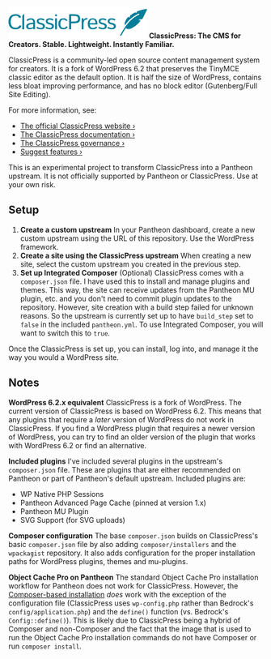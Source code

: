 ![ClassicPress logo](https://github.com/ClassicPress/ClassicPress/raw/develop/src/wp-admin/images/classicpress-logo.png)
**ClassicPress: The CMS for Creators. Stable. Lightweight. Instantly Familiar.**

ClassicPress is a community-led open source content management system for creators. It is a fork of WordPress 6.2 that preserves the TinyMCE classic editor as the default option. It is half the size of WordPress, contains less bloat improving performance, and has no block editor (Gutenberg/Full Site Editing).

For more information, see:

- [The official ClassicPress website ›](https://www.classicpress.net/)
- [The ClassicPress documentation ›](https://docs.classicpress.net/)
- [The ClassicPress governance ›](https://www.classicpress.net/governance/)
- [Suggest features ›](https://github.com/ClassicPress/ClassicPress/issues/)

This is an experimental project to transform ClassicPress into a Pantheon upstream. It is not officially supported by Pantheon or ClassicPress. Use at your own risk.

## Setup

1. **Create a custom upstream**
	In your Pantheon dashboard, create a new custom upstream using the URL of this repository. Use the WordPress framework.
1. **Create a site using the ClassicPress upstream**
	When creating a new site, select the custom upstream you created in the previous step.
1. **Set up Integrated Composer** (Optional)
	ClassicPress comes with a `composer.json` file. I have used this to install and manage plugins and themes. This way, the site can receive updates from the Pantheon MU plugin, etc. and you don't need to commit plugin updates to the repository. However, site creation with a build step failed for unknown reasons. So the upstream is currently set up to have `build_step` set to `false` in the included `pantheon.yml`. To use Integrated Composer, you will want to switch this to `true`.
	
Once the ClassicPress is set up, you can install, log into, and manage it the way you would a WordPress site.

## Notes

**WordPress 6.2.x equivalent**
ClassicPress is a fork of WordPress. The current version of ClassicPress is based on WordPress 6.2. This means that any plugins that require a _later_ version of WordPress do not work in ClassicPress. If you find a WordPress plugin that requires a newer version of WordPress, you can try to find an older version of the plugin that works with WordPress 6.2 or find an alternative.

**Included plugins**
I've included several plugins in the upstream's `composer.json` file. These are plugins that are either recommended on Pantheon or part of Pantheon's default upstream. Included plugins are:

- WP Native PHP Sessions
- Pantheon Advanced Page Cache (pinned at version 1.x)
- Pantheon MU Plugin
- SVG Support (for SVG uploads)

**Composer configuration**
The base `composer.json` builds on ClassicPress's basic `composer.json` file by also adding `composer/installers` and the `wpackagist` repository. It also adds configuration for the proper installation paths for WordPress plugins, themes and mu-plugins.

**Object Cache Pro on Pantheon**
The standard Object Cache Pro installation workflow for Pantheon does not work for ClassicPress. However, the [Composer-based installation](https://docs.pantheon.io/object-cache/wordpress#installation-and-configuration-for-composer-managed-wordpress-sites) _does_ work with the exception of the configuration file (ClassicPress uses `wp-config.php` rather than Bedrock's `config/application.php`) and the `define()` function (vs. Bedrock's `Config::define()`). This is likely due to ClassicPress being a hybrid of Composer and non-Composer and the fact that the image that is used to run the Object Cache Pro installation commands do not have Composer or run `composer install`.